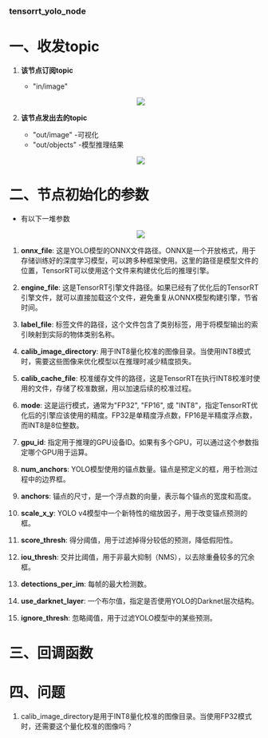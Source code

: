 ### tensorrt_yolo_node

# 一、收发topic

1. **该节点订阅topic**
    - "in/image"
    <p align="center">
    <img src="https://user-images.githubusercontent.com/66779478/280273209-b3041787-91c6-4324-8358-4c21b40eb76c.png">
    </p>   
    
2. **该节点发出去的topic**
    - "out/image" -可视化
    - "out/objects" -模型推理结果
    <p align="center">
    <img src="https://user-images.githubusercontent.com/66779478/280275361-155fc03e-cab3-4630-80e7-959aa3aa998e.png">
    </p> 

# 二、节点初始化的参数

- 有以下一堆参数
    <p align="center">
    <img src="https://user-images.githubusercontent.com/66779478/280290067-7cff3015-a3ed-46d0-bb72-6d048d4d591b.png">
    </p> 

1. **onnx_file**: 这是YOLO模型的ONNX文件路径。ONNX是一个开放格式，用于存储训练好的深度学习模型，可以跨多种框架使用。这里的路径是模型文件的位置，TensorRT可以使用这个文件来构建优化后的推理引擎。

2. **engine_file**: 这是TensorRT引擎文件路径。如果已经有了优化后的TensorRT引擎文件，就可以直接加载这个文件，避免重复从ONNX模型构建引擎，节省时间。

3. **label_file**: 标签文件的路径，这个文件包含了类别标签，用于将模型输出的索引映射到实际的物体类别名称。

4. **calib_image_directory**: 用于INT8量化校准的图像目录。当使用INT8模式时，需要这些图像来优化模型以在推理时减少精度损失。

5. **calib_cache_file**: 校准缓存文件的路径，这是TensorRT在执行INT8校准时使用的文件，存储了校准数据，用以加速后续的校准过程。

6. **mode**: 这是运行模式，通常为"FP32", "FP16", 或 "INT8"，指定TensorRT优化后的引擎应该使用的精度。FP32是单精度浮点数，FP16是半精度浮点数，而INT8是8位整数。

7. **gpu_id**: 指定用于推理的GPU设备ID。如果有多个GPU，可以通过这个参数指定哪个GPU用于运算。

8. **num_anchors**: YOLO模型使用的锚点数量。锚点是预定义的框，用于检测过程中的边界框。

9. **anchors**: 锚点的尺寸，是一个浮点数的向量，表示每个锚点的宽度和高度。

10. **scale_x_y**: YOLO v4模型中一个新特性的缩放因子，用于改变锚点预测的框。

11. **score_thresh**: 得分阈值，用于过滤掉得分较低的预测，降低假阳性。

12. **iou_thresh**: 交并比阈值，用于非最大抑制（NMS），以去除重叠较多的冗余框。

13. **detections_per_im**: 每帧的最大检测数。

14. **use_darknet_layer**: 一个布尔值，指定是否使用YOLO的Darknet层次结构。

15. **ignore_thresh**: 忽略阈值，用于过滤YOLO模型中的某些预测。

# 三、回调函数




# 四、问题

1. calib_image_directory是用于INT8量化校准的图像目录。当使用FP32模式时，还需要这个量化校准的图像吗？